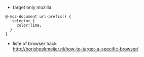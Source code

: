 * target only mozilla 
````
@-moz-document url-prefix() { 
  .selector {
     color:lime;
  }
}
````

* liste of browser hack     
http://borishoekmeijer.nl/how-to-target-a-specific-browser/